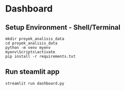 # Dashboard


## Setup Environment - Shell/Terminal
```
mkdir proyek_analisis_data
cd proyek_analisis_data
python -m venv myenv
myenv\Scripts\activate
pip install -r requirements.txt
```

## Run steamlit app
```
streamlit run dashboard.py
```
